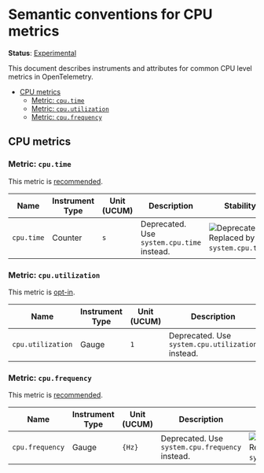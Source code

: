 <!--- Hugo front matter used to generate the website version of this page:
linkTitle: CPU
--->

# Semantic conventions for CPU metrics

**Status**: [Experimental][DocumentStatus]

This document describes instruments and attributes for common CPU level metrics
in OpenTelemetry.

<!-- toc -->

- [CPU metrics](#cpu-metrics)
  - [Metric: `cpu.time`](#metric-cputime)
  - [Metric: `cpu.utilization`](#metric-cpuutilization)
  - [Metric: `cpu.frequency`](#metric-cpufrequency)

<!-- tocstop -->

## CPU metrics

### Metric: `cpu.time`

This metric is [recommended][MetricRecommended].

<!-- semconv metric.cpu.time -->
<!-- NOTE: THIS TEXT IS AUTOGENERATED. DO NOT EDIT BY HAND. -->
<!-- see templates/registry/markdown/snippet.md.j2 -->
<!-- prettier-ignore-start -->
<!-- markdownlint-capture -->
<!-- markdownlint-disable -->

| Name     | Instrument Type | Unit (UCUM) | Description    | Stability | Entity Associations |
| -------- | --------------- | ----------- | -------------- | --------- | ------ |
| `cpu.time` | Counter | `s` | Deprecated. Use `system.cpu.time` instead. | ![Deprecated](https://img.shields.io/badge/-deprecated-red)<br>Replaced by `system.cpu.time`. |  |

<!-- markdownlint-restore -->
<!-- prettier-ignore-end -->
<!-- END AUTOGENERATED TEXT -->
<!-- endsemconv -->

### Metric: `cpu.utilization`

This metric is [opt-in][MetricOptIn].

<!-- semconv metric.cpu.utilization -->
<!-- NOTE: THIS TEXT IS AUTOGENERATED. DO NOT EDIT BY HAND. -->
<!-- see templates/registry/markdown/snippet.md.j2 -->
<!-- prettier-ignore-start -->
<!-- markdownlint-capture -->
<!-- markdownlint-disable -->

| Name     | Instrument Type | Unit (UCUM) | Description    | Stability | Entity Associations |
| -------- | --------------- | ----------- | -------------- | --------- | ------ |
| `cpu.utilization` | Gauge | `1` | Deprecated. Use `system.cpu.utilization` instead. | ![Deprecated](https://img.shields.io/badge/-deprecated-red)<br>Replaced by `system.cpu.utilization`. |  |

<!-- markdownlint-restore -->
<!-- prettier-ignore-end -->
<!-- END AUTOGENERATED TEXT -->
<!-- endsemconv -->

### Metric: `cpu.frequency`

This metric is [recommended][MetricRecommended].

<!-- semconv metric.cpu.frequency -->
<!-- NOTE: THIS TEXT IS AUTOGENERATED. DO NOT EDIT BY HAND. -->
<!-- see templates/registry/markdown/snippet.md.j2 -->
<!-- prettier-ignore-start -->
<!-- markdownlint-capture -->
<!-- markdownlint-disable -->

| Name     | Instrument Type | Unit (UCUM) | Description    | Stability | Entity Associations |
| -------- | --------------- | ----------- | -------------- | --------- | ------ |
| `cpu.frequency` | Gauge | `{Hz}` | Deprecated. Use `system.cpu.frequency` instead. | ![Deprecated](https://img.shields.io/badge/-deprecated-red)<br>Replaced by `system.cpu.frequency`. |  |

<!-- markdownlint-restore -->
<!-- prettier-ignore-end -->
<!-- END AUTOGENERATED TEXT -->
<!-- endsemconv -->

[DocumentStatus]: https://opentelemetry.io/docs/specs/otel/document-status
[MetricOptIn]: /docs/general/metric-requirement-level.md#opt-in
[MetricRecommended]: /docs/general/metric-requirement-level.md#recommended
